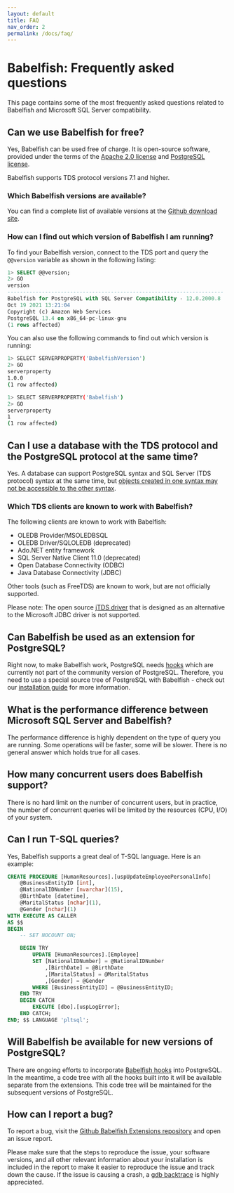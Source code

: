 ```yaml
---
layout: default
title: FAQ
nav_order: 2
permalink: /docs/faq/
---
```


# Babelfish: Frequently asked questions

This page contains some of the most frequently asked questions related to
Babelfish and Microsoft SQL Server compatibility.

## Can we use Babelfish for free?

Yes, Babelfish can be used free of charge. It is open-source software, provided under the terms of the [Apache 2.0 license](https://www.apache.org/licenses/LICENSE-2.0) and [PostgreSQL license](https://www.postgresql.org/about/licence/).


Babelfish supports TDS protocol versions 7.1 and higher.

### Which Babelfish versions are available?

You can find a complete list of available versions at the [Github download site](https://github.com/babelfish-for-postgresql/babelfish-for-postgresql/releases). 

### How can I find out which version of Babelfish I am running?

To find your Babelfish version, connect to the TDS port and query the <code>@@version</code> variable as shown in the following listing:

```sql
1> SELECT @@version;
2> GO
version                                                                                                                                                                                                                                                         
---------------------------------------------------------------------
Babelfish for PostgreSQL with SQL Server Compatibility - 12.0.2000.8
Oct 19 2021 13:21:04
Copyright (c) Amazon Web Services
PostgreSQL 13.4 on x86_64-pc-linux-gnu                                                                                              
(1 rows affected)
```

You can also use the following commands to find out which version is running:

```sh
1> SELECT SERVERPROPERTY('BabelfishVersion')
2> GO
serverproperty
1.0.0
(1 row affected)

1> SELECT SERVERPROPERTY('Babelfish')
2> GO
serverproperty
1
(1 row affected)
```

## Can I use a database with the TDS protocol and the PostgreSQL protocol at the same time?

Yes. A database can support PostgreSQL syntax and SQL Server (TDS protocol) syntax at the same time, but [objects created in one syntax may not be accessible to the other syntax](https://babelfishpg.org/docs/usage/interoperability/).  

### Which TDS clients are known to work with Babelfish?

The following clients are known to work with Babelfish:

- OLEDB Provider/MSOLEDBSQL
- OLEDB Driver/SQLOLEDB (deprecated)
- Ado.NET entity framework
- SQL Server Native Client 11.0 (deprecated)
- Open Database Connectivity (ODBC)
- Java Database Connectivity (JDBC)

Other tools (such as FreeTDS) are known to work, but are not officially supported.

Please note: The open source [jTDS driver](https://github.com/milesibastos/jTDS/) that is designed as an alternative to the Microsoft JDBC driver is not supported.

## Can Babelfish be used as an extension for PostgreSQL?

Right now, to make Babelfish work, PostgreSQL needs [hooks](/docs/internals/postgresql-hooks) which are
currently not part of the community version of PostgreSQL. Therefore, you need to use a special
source tree of PostgreSQL with Babelfish - check out our [installation guide](/docs/installation/compiling-babelfish-from-source) for more information. 

## What is the performance difference between Microsoft SQL Server and Babelfish?

The performance difference is highly dependent on the type of query
you are running. Some operations will be faster, some will be slower. There is no
general answer which holds true for all cases.

## How many concurrent users does Babelfish support?

There is no hard limit on the number of concurrent users, but in practice, the number of concurrent queries will be limited by the resources (CPU, I/O) of your system. 

## Can I run T-SQL queries?

Yes, Babelfish supports a great deal of T-SQL language. Here is an example:

```sql
CREATE PROCEDURE [HumanResources].[uspUpdateEmployeePersonalInfo]
    @BusinessEntityID [int], 
    @NationalIDNumber [nvarchar](15), 
    @BirthDate [datetime], 
    @MaritalStatus [nchar](1), 
    @Gender [nchar](1)
WITH EXECUTE AS CALLER
AS $$
BEGIN
    -- SET NOCOUNT ON;

    BEGIN TRY
        UPDATE [HumanResources].[Employee] 
        SET [NationalIDNumber] = @NationalIDNumber 
            ,[BirthDate] = @BirthDate 
            ,[MaritalStatus] = @MaritalStatus 
            ,[Gender] = @Gender 
        WHERE [BusinessEntityID] = @BusinessEntityID;
    END TRY
    BEGIN CATCH
        EXECUTE [dbo].[uspLogError];
    END CATCH;
END; $$ LANGUAGE 'pltsql';
```

## Will Babelfish be available for new versions of PostgreSQL?

There are ongoing efforts to incorporate [Babelfish hooks](/docs/internals/postgresql-hooks) into PostgreSQL. In the meantime, a code tree with all the hooks built into it will be available separate from the extensions. This code tree will be maintained for the subsequent versions of PostgreSQL.

## How can I report a bug?

To report a bug, visit the [Github Babelfish Extensions repository](https://github.com/babelfish-for-postgresql/babelfish_extensions/issues) and open an issue report.

Please make sure that the steps to reproduce the issue, your software versions, and all other relevant information about your installation is included in the report to make it easier to reproduce the issue and track down the cause. If the issue is causing a crash, a [gdb backtrace](https://ftp.gnu.org/old-gnu/Manuals/gdb/html_node/gdb_42.html) is highly appreciated.
